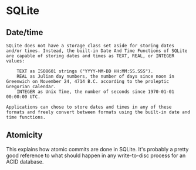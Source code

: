 # SQLite

## Date/time
```
SQLite does not have a storage class set aside for storing dates and/or times. Instead, the built-in Date And Time Functions of SQLite are capable of storing dates and times as TEXT, REAL, or INTEGER values:

    TEXT as ISO8601 strings ("YYYY-MM-DD HH:MM:SS.SSS").
    REAL as Julian day numbers, the number of days since noon in Greenwich on November 24, 4714 B.C. according to the proleptic Gregorian calendar.
    INTEGER as Unix Time, the number of seconds since 1970-01-01 00:00:00 UTC. 

Applications can chose to store dates and times in any of these formats and freely convert between formats using the built-in date and time functions.
```

## Atomicity
This explains how atomic commits are done in SQLite. It's probably a pretty good reference to what should happen in any write-to-disc process for an ACID database.
